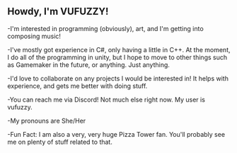 Howdy, I'm VUFUZZY!
-------------------------------------------------------------------------------------------
-I'm interested in programming (obviously), art, and I'm getting into composing music!

-I've mostly got experience in C#, only having a little in C++. At the moment, I do all of the programming in unity,
  but I hope to move to other things such as Gamemaker in the future, or anything. Just anything.
  
-I'd love to collaborate on any projects I would be interested in! It helps with experience, and gets me better with doing stuff.

-You can reach me via Discord! Not much else right now. My user is vufuzzy.

-My pronouns are She/Her


-Fun Fact: I am also a very, very huge Pizza Tower fan. You'll probably see me on plenty of stuff related to that.
